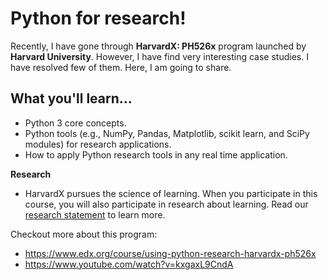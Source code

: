 # Python for research!
Recently, I have gone through __HarvardX: PH526x__ program launched by __Harvard University__. However, I have find very interesting case studies. I have resolved few of them. Here, I am going to share.

What you'll learn...
---
- Python 3 core concepts.
- Python tools (e.g., NumPy, Pandas, Matplotlib, scikit learn, and SciPy modules) for research applications.
- How to apply Python research tools in any real time application.

__Research__
- HarvardX pursues the science of learning. When you participate in this course, you will also participate in research about learning. Read our [research statement](http://harvardx.harvard.edu/research-statement) to learn more.

Checkout more about this program:    
- https://www.edx.org/course/using-python-research-harvardx-ph526x
- https://www.youtube.com/watch?v=kxgaxL9CndA


